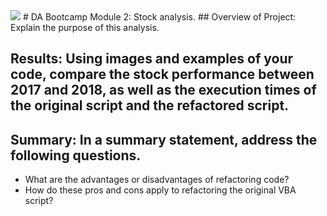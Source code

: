 <!-- Phot below by Lorenzo from Pexels -->
<img src=https://github.com/tn64/stock-analysis/blob/main/Resources/pexels-pixabay-210607-edit.jpg>
# DA Bootcamp Module 2: Stock analysis.
## Overview of Project: Explain the purpose of this analysis.

## Results: Using images and examples of your code, compare the stock performance between 2017 and 2018, as well as the execution times of the original script and the refactored script.

## Summary: In a summary statement, address the following questions.
- What are the advantages or disadvantages of refactoring code?
- How do these pros and cons apply to refactoring the original VBA script?
